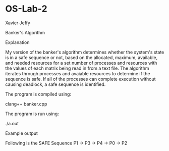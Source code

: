 # OS-Lab-2
Xavier Jeffy

Banker's Algorithm

Explanation

My version of the banker's algorithm determines whether the system's state is in a safe 
sequence or not, based on the allocated, maximum, available, and needed resources for 
a set number of processes and resources with the values of each matrix being read in 
from a text file. The algorithm iterates through processes and avaiable resources to
determine if the sequence is safe. If all of the processes can complete execution without
causing deadlock, a safe sequence is identified.

The program is compiled using:

clang++ banker.cpp

The program is run using:

./a.out

Example output

Following is the SAFE Sequence
P1 -> P3 -> P4 -> P0 -> P2
